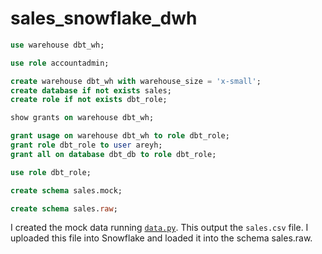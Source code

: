 # sales_snowflake_dwh

```SQL
use warehouse dbt_wh;

use role accountadmin;

create warehouse dbt_wh with warehouse_size = 'x-small';
create database if not exists sales;
create role if not exists dbt_role;

show grants on warehouse dbt_wh;

grant usage on warehouse dbt_wh to role dbt_role;
grant role dbt_role to user areyh;
grant all on database dbt_db to role dbt_role;

use role dbt_role;

create schema sales.mock;

create schema sales.raw;
```

I created the mock data running [`data.py`](src/data.py). This output the `sales.csv` file. I uploaded this file into Snowflake and loaded it into the schema sales.raw.

